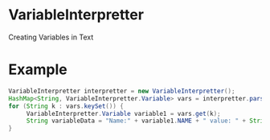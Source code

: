 # VariableInterpretter
Creating Variables in Text
# Example
```Java
VariableInterpretter interpretter = new VariableInterpretter();
HashMap<String, VariableInterpretter.Variable> vars = interpretter.parse("MyVariable = You can use text and constants/vars : $PI,$E;");
for (String k : vars.keySet()) {
     VariableInterpretter.Variable variable1 = vars.get(k);
     String variableData = "Name:" + variable1.NAME + " value: " + String.valueOf(variable1.VALUE);
}
```
